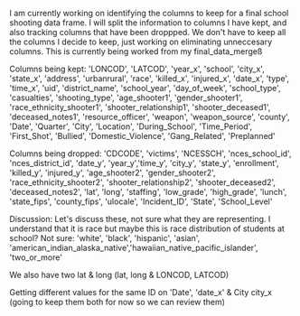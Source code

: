I am currently working on identifying the columns to keep for a final school shooting data frame. I will split the information to columns I have kept, and also tracking columns that have been droppped. We don't have to keep all the columns I decide to keep, just working on eliminating unneccesary columns. This is currently being worked from my final_data_mergeß

Columns being kept: 'LONCOD', 'LATCOD', 'year_x', 'school', 'city_x', 'state_x', 'address', 'urbanrural', 'race', 'killed_x', 'injured_x', 'date_x', 'type', 'time_x', 'uid', 'district_name', 'school_year', 'day_of_week', 'school_type', 'casualties', 'shooting_type', 'age_shooter1', 'gender_shooter1', 'race_ethnicity_shooter1', 'shooter_relationship1', 'shooter_deceased1', 'deceased_notes1', 'resource_officer', 'weapon', 'weapon_source', 'county', 'Date', 'Quarter', 'City', 'Location', 'During_School', 'Time_Period', 'First_Shot', 'Bullied',
       'Domestic_Violence', 'Gang_Related', 'Preplanned'


Columns being dropped: 'CDCODE', 'victims', 'NCESSCH', 'nces_school_id', 'nces_district_id', 'date_y', 'year_y','time_y', 'city_y', 'state_y', 'enrollment', 'killed_y', 'injured_y', 'age_shooter2', 'gender_shooter2', 'race_ethnicity_shooter2', 'shooter_relationship2', 'shooter_deceased2', 'deceased_notes2', 'lat', 'long', 'staffing', 'low_grade', 'high_grade', 'lunch', 'state_fips', 'county_fips', 'ulocale', 'Incident_ID', 'State', 'School_Level'


Discussion: 
Let's discuss these, not sure what they are representing. I understand that it is race but maybe this is race distribution of students at school? Not sure: 'white', 'black', 'hispanic', 'asian', 'american_indian_alaska_native','hawaiian_native_pacific_islander', 'two_or_more'

We also have two lat & long (lat, long & LONCOD, LATCOD)

Getting different values for the same ID on 'Date', 'date_x' & City	city_x (going to keep them both for now so we can review them)